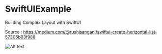 # SwiftUIExample
Building Complex Layout with SwiftUI

Source : https://medium.com/@rushisangani/swiftui-create-horizontal-list-57305b93f988


![Alt text](https://raw.githubusercontent.com/rushisangani/SwiftUIExample/master/Images/Home.png "")

